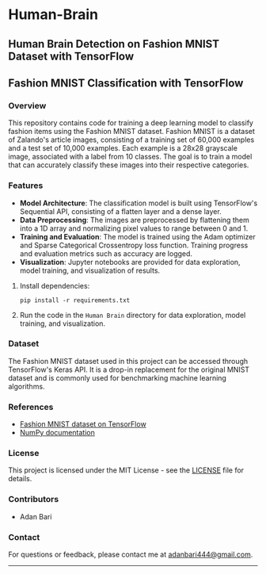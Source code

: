 # Human-Brain
Human Brain Detection on Fashion MNIST Dataset with TensorFlow
---

## Fashion MNIST Classification with TensorFlow

### Overview
This repository contains code for training a deep learning model to classify fashion items using the Fashion MNIST dataset. Fashion MNIST is a dataset of Zalando's article images, consisting of a training set of 60,000 examples and a test set of 10,000 examples. Each example is a 28x28 grayscale image, associated with a label from 10 classes. The goal is to train a model that can accurately classify these images into their respective categories.

### Features
- **Model Architecture**: The classification model is built using TensorFlow's Sequential API, consisting of a flatten layer and a dense layer.
- **Data Preprocessing**: The images are preprocessed by flattening them into a 1D array and normalizing pixel values to range between 0 and 1.
- **Training and Evaluation**: The model is trained using the Adam optimizer and Sparse Categorical Crossentropy loss function. Training progress and evaluation metrics such as accuracy are logged.
- **Visualization**: Jupyter notebooks are provided for data exploration, model training, and visualization of results.

1. Install dependencies:
   ```
   pip install -r requirements.txt
   ```
2. Run the code in the `Human Brain` directory for data exploration, model training, and visualization.

### Dataset
The Fashion MNIST dataset used in this project can be accessed through TensorFlow's Keras API. It is a drop-in replacement for the original MNIST dataset and is commonly used for benchmarking machine learning algorithms.

### References
- [Fashion MNIST dataset on TensorFlow](https://www.tensorflow.org/api_docs/python/tf/keras/datasets/fashion_mnist)
- [NumPy documentation](https://numpy.org/doc/stable/index.html)

### License
This project is licensed under the MIT License - see the [LICENSE](LICENSE) file for details.

### Contributors
- Adan Bari

### Contact
For questions or feedback, please contact me at adanbari444@gmail.com.

--- 
